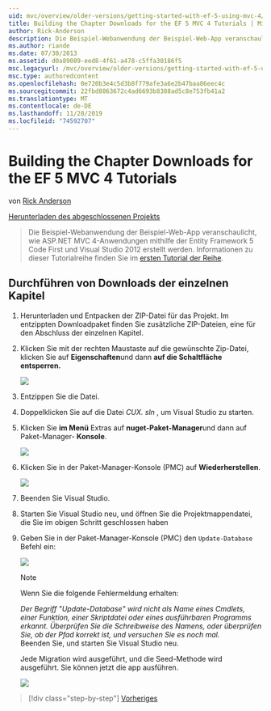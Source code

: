 ```yaml
---
uid: mvc/overview/older-versions/getting-started-with-ef-5-using-mvc-4/building-the-ef5-mvc4-chapter-downloads
title: Building the Chapter Downloads for the EF 5 MVC 4 Tutorials | Microsoft-Dokumentation
author: Rick-Anderson
description: Die Beispiel-Webanwendung der Beispiel-Web-App veranschaulicht, wie ASP.NET MVC 4-Anwendungen mithilfe der Entity Framework 5 Code First und Visual Studio erstellt werden...
ms.author: riande
ms.date: 07/30/2013
ms.assetid: d0a89089-eed8-4f61-a478-c5ffa30186f5
msc.legacyurl: /mvc/overview/older-versions/getting-started-with-ef-5-using-mvc-4/building-the-ef5-mvc4-chapter-downloads
msc.type: authoredcontent
ms.openlocfilehash: 0e720b3e4c5d3b8f779afe3a6e2b47baa86eec4c
ms.sourcegitcommit: 22fbd8863672c4ad6693b8388ad5c8e753fb41a2
ms.translationtype: MT
ms.contentlocale: de-DE
ms.lasthandoff: 11/28/2019
ms.locfileid: "74592707"
---
```

# <a name="building-the-chapter-downloads-for-the-ef-5-mvc-4-tutorials"></a>Building the Chapter Downloads for the EF 5 MVC 4 Tutorials

von [Rick Anderson]((https://twitter.com/RickAndMSFT))

[Herunterladen des abgeschlossenen Projekts](https://code.msdn.microsoft.com/Getting-Started-with-dd0e2ed8)

> Die Beispiel-Webanwendung der Beispiel-Web-App veranschaulicht, wie ASP.NET MVC 4-Anwendungen mithilfe der Entity Framework 5 Code First und Visual Studio 2012 erstellt werden. Informationen zu dieser Tutorialreihe finden Sie im [ersten Tutorial der Reihe](creating-an-entity-framework-data-model-for-an-asp-net-mvc-application.md).

## <a name="building-the-chapter-downloads"></a>Durchführen von Downloads der einzelnen Kapitel

1. Herunterladen und Entpacken der ZIP-Datei für das Projekt. Im entzippten Downloadpaket finden Sie zusätzliche ZIP-Dateien, eine für den Abschluss der einzelnen Kapitel.
2. Klicken Sie mit der rechten Maustaste auf die gewünschte Zip-Datei, klicken Sie auf **Eigenschaften**und dann **auf die Schaltfläche entsperren.**  
  
    ![](building-the-ef5-mvc4-chapter-downloads/_static/image1.png)
3. Entzippen Sie die Datei.
4. Doppelklicken Sie auf die Datei *CUX. sln* , um Visual Studio zu starten.
5. Klicken Sie **im Menü** Extras auf **nuget-Paket-Manager**und dann auf Paket-Manager- **Konsole**.  
  
    ![](building-the-ef5-mvc4-chapter-downloads/_static/image2.png)
6. Klicken Sie in der Paket-Manager-Konsole (PMC) auf **Wiederherstellen**.  
  
    ![](building-the-ef5-mvc4-chapter-downloads/_static/image3.png)
7. Beenden Sie Visual Studio.
8. Starten Sie Visual Studio neu, und öffnen Sie die Projektmappendatei, die Sie im obigen Schritt geschlossen haben
9. Geben Sie in der Paket-Manager-Konsole (PMC) den `Update-Database` Befehl ein:  
  
    ![](building-the-ef5-mvc4-chapter-downloads/_static/image4.png)  

    > [!NOTE]
    > Wenn Sie die folgende Fehlermeldung erhalten:  
    >   
    >  *Der Begriff "Update-Database" wird nicht als Name eines Cmdlets, einer Funktion, einer Skriptdatei oder eines ausführbaren Programms erkannt. Überprüfen Sie die Schreibweise des Namens, oder überprüfen Sie, ob der Pfad korrekt ist, und versuchen Sie es noch mal.*  
    > Beenden Sie, und starten Sie Visual Studio neu.

    Jede Migration wird ausgeführt, und die Seed-Methode wird ausgeführt. Sie können jetzt die app ausführen.

    ![](building-the-ef5-mvc4-chapter-downloads/_static/image5.png)

> [!div class="step-by-step"]
> [Vorheriges](advanced-entity-framework-scenarios-for-an-mvc-web-application.md)
